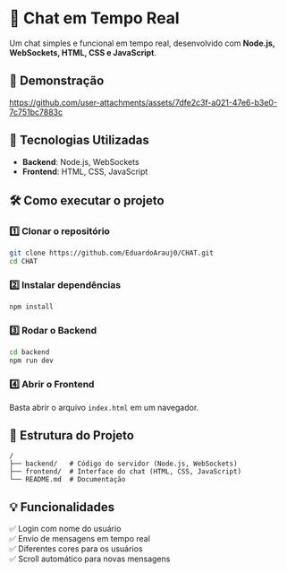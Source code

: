 # 📢 Chat em Tempo Real

Um chat simples e funcional em tempo real, desenvolvido com **Node.js, WebSockets, HTML, CSS e JavaScript**.

## 📸 Demonstração

https://github.com/user-attachments/assets/7dfe2c3f-a021-47e6-b3e0-7c751bc7883c

## 🚀 Tecnologias Utilizadas
- **Backend**: Node.js, WebSockets
- **Frontend**: HTML, CSS, JavaScript

## 🛠 Como executar o projeto

### 1️⃣ Clonar o repositório
```bash
git clone https://github.com/EduardoArauj0/CHAT.git
cd CHAT
```

### 2️⃣ Instalar dependências
```bash
npm install
```

### 3️⃣ Rodar o Backend
```bash
cd backend
npm run dev
```

### 4️⃣ Abrir o Frontend
Basta abrir o arquivo `index.html` em um navegador.

## 📂 Estrutura do Projeto
```
/
├── backend/   # Código do servidor (Node.js, WebSockets)
├── frontend/  # Interface do chat (HTML, CSS, JavaScript)
└── README.md  # Documentação
```

## 💡 Funcionalidades
✅ Login com nome do usuário  
✅ Envio de mensagens em tempo real  
✅ Diferentes cores para os usuários  
✅ Scroll automático para novas mensagens  
